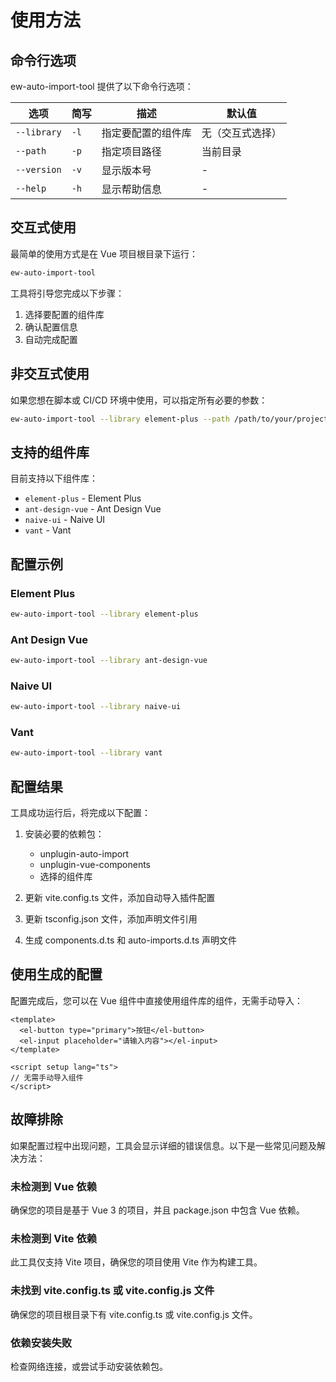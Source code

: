 # 使用方法

## 命令行选项

ew-auto-import-tool 提供了以下命令行选项：

| 选项        | 简写 | 描述               | 默认值           |
| ----------- | ---- | ------------------ | ---------------- |
| `--library` | `-l` | 指定要配置的组件库 | 无（交互式选择） |
| `--path`    | `-p` | 指定项目路径       | 当前目录         |
| `--version` | `-v` | 显示版本号         | -                |
| `--help`    | `-h` | 显示帮助信息       | -                |

## 交互式使用

最简单的使用方式是在 Vue 项目根目录下运行：

```bash
ew-auto-import-tool
```

工具将引导您完成以下步骤：

1. 选择要配置的组件库
2. 确认配置信息
3. 自动完成配置

## 非交互式使用

如果您想在脚本或 CI/CD 环境中使用，可以指定所有必要的参数：

```bash
ew-auto-import-tool --library element-plus --path /path/to/your/project
```

## 支持的组件库

目前支持以下组件库：

- `element-plus` - Element Plus
- `ant-design-vue` - Ant Design Vue
- `naive-ui` - Naive UI
- `vant` - Vant

## 配置示例

### Element Plus

```bash
ew-auto-import-tool --library element-plus
```

### Ant Design Vue

```bash
ew-auto-import-tool --library ant-design-vue
```

### Naive UI

```bash
ew-auto-import-tool --library naive-ui
```

### Vant

```bash
ew-auto-import-tool --library vant
```

## 配置结果

工具成功运行后，将完成以下配置：

1. 安装必要的依赖包：

   - unplugin-auto-import
   - unplugin-vue-components
   - 选择的组件库

2. 更新 vite.config.ts 文件，添加自动导入插件配置

3. 更新 tsconfig.json 文件，添加声明文件引用

4. 生成 components.d.ts 和 auto-imports.d.ts 声明文件

## 使用生成的配置

配置完成后，您可以在 Vue 组件中直接使用组件库的组件，无需手动导入：

```vue
<template>
  <el-button type="primary">按钮</el-button>
  <el-input placeholder="请输入内容"></el-input>
</template>

<script setup lang="ts">
// 无需手动导入组件
</script>
```

## 故障排除

如果配置过程中出现问题，工具会显示详细的错误信息。以下是一些常见问题及解决方法：

### 未检测到 Vue 依赖

确保您的项目是基于 Vue 3 的项目，并且 package.json 中包含 Vue 依赖。

### 未检测到 Vite 依赖

此工具仅支持 Vite 项目，确保您的项目使用 Vite 作为构建工具。

### 未找到 vite.config.ts 或 vite.config.js 文件

确保您的项目根目录下有 vite.config.ts 或 vite.config.js 文件。

### 依赖安装失败

检查网络连接，或尝试手动安装依赖包。
